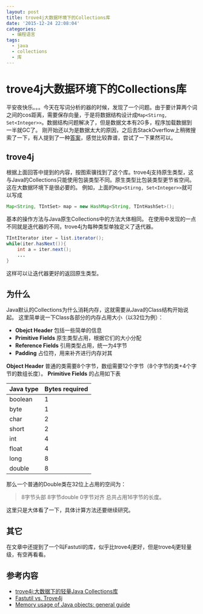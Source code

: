 ```yaml
---
layout: post
title: trove4j大数据环境下的Collections库
date: '2015-12-24 22:08:04'
categories:
  - 编程语言
tags:
  - java
  - collections
  - 库
---
```


# trove4j大数据环境下的Collections库

平安夜快乐。。。今天在写词分析的器的时候，发现了一个问题。由于要计算两个词之间的cos距离，需要保存向量，于是将数据结构设计成`Map<Stirng, Set<Integer>>`。数据结构问题解决了，但是数据文本有2G多，程序加载数据到一半就GC了。
刚开始还以为是数据太大的原因，之后去StackOverflow上稍微搜索了一下，有人提到了一种[答案](http://stackoverflow.com/a/10634926/3671444)，感觉比较靠谱，尝试了一下果然可以。

## trove4j

根据上面回答中提到的内容，按图索骥找到了这个库。trove4j支持原生类型，这与Java的Collections只能使用包装类型不同。原生类型比包装类型更节省空间。这在大数据环境下是很必要的。
例如，上面的`Map<Stirng, Set<Integer>>`就可以写成

```java
Map<String, TIntSet> map = new HashMap<String, TIntHashSet>();
```

基本的操作方法与Java原生Collections中的方法大体相同。
在使用中发现的一点不同就是迭代器的不同，trove4j为每种类型单独定义了迭代器。

```java
TIntIterator iter = list.iterator();
while(iter.hasNext()){
    int a = iter.next();
    ...
}
```

这样可以让迭代器更好的返回原生类型。

## 为什么

Java默认的Collections为什么消耗内存，这就需要从Java的Class结构开始说起。
这里简单说一下Class各部分的内存占用大小（以32位为例）：

+ **Obejct Header** 包括一些简单的信息
+ **Primitive Fields** 原生类型占用，根据它们的大小分配
+ **Reference Fields** 引用类型占用，统一为4字节
+ **Padding** 占位符，用来补齐进行内存对其

**Object Header** 普通的类需要8个字节，数组需要12个字节（8个字节的类+4个字节的数组长度）。
**Primitive Fields** 的占用如下表

|Java type|Bytes required|
|---|---|
|boolean|1|
|byte|1|
|char|2|
|short|2|
|int|4|
|float|4|
|long|8|
|double|8|

那么一个普通的Double类在32位上占用的空间为：
> 8字节头部
> 8字节double
> 0字节对齐
总共占用16字节的长度。

这里只是大体看了一下，具体计算方法还要继续研究。

## 其它

在文章中还提到了一个叫Fastutil的库，似乎比trove4j更好，但是trove4j更轻量级，有空再看看。

## 参考内容

+ [trove4j:大数据下的轻量Java Collections库](https://greatpowerlaw.wordpress.com/2012/09/29/trove4j-2/)
+ [Fastutil vs. Trove4j](https://greatpowerlaw.wordpress.com/2013/04/08/fastutil-vs-trove4j/)
+ [Memory usage of Java objects: general guide](http://www.javamex.com/tutorials/memory/object_memory_usage.shtml)
